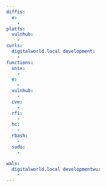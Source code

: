 ```yaml
---
diffis:
  e:
    -
platfs:
  vulnhub:
    -
curls:
  digitalworld.local development:
    -
functions:
  unix:
    -
  e:
    -
  vulnhub:
    -
  cve:
    -
  rfi:
    -
  hc:
    -
  rbash:
    -
  sudo:
    -

wals:
  digitalworld.local developmentwu:
    -
---
```

